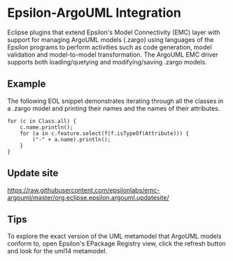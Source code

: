 Epsilon-ArgoUML Integration
===========

Eclipse plugins that extend Epsilon's Model Connectivity (EMC) layer with support for managing ArgoUML models (.zargo) using languages of the Epsilon programs to perform activities such as code generation, model validation and model-to-model transformation. The ArgoUML EMC driver supports both loading/quetying and modifying/saving .zargo models.

Example
-----------
The following EOL snippet demonstrates iterating through all the classes in a .zargo model and printing their names and the names of their attributes.
```
for (c in Class.all) {
	c.name.println();
	for (a in c.feature.select(f|f.isTypeOf(Attribute))) {
		("-" + a.name).println();
	}
}
```

Update site
-----------
https://raw.githubusercontent.com/epsilonlabs/emc-argouml/master/org.eclipse.epsilon.argouml.updatesite/

Tips
-----------
To explore the exact version of the UML metamodel that ArgoUML models conform to, open Epsilon's EPackage Registry view, click the refresh button and look for the uml14 metamodel.
